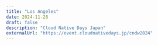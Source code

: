 ```yaml
---
title: "Los Angeles"
date: 2024-11-28
draft: false
description: "Cloud Native Days Japan"
externalUrl: "https://event.cloudnativedays.jp/cndw2024"
---
```

